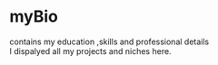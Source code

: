 # myBio
contains my education ,skills and professional details
<br>
I dispalyed all my projects and niches here.
